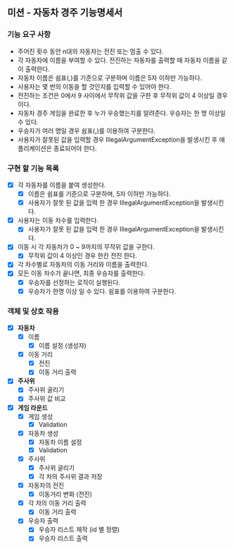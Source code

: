 ## 미션 - 자동차 경주 기능명세서

### 기능 요구 사항
* 주어진 횟수 동안 n대의 자동차는 전진 또는 멈출 수 있다.
* 각 자동차에 이름을 부여할 수 있다. 전진하는 자동차를 출력할 때 자동차 이름을 같이 출력한다.
* 자동차 이름은 쉼표(,)를 기준으로 구분하며 이름은 5자 이하만 가능하다.
* 사용자는 몇 번의 이동을 할 것인지를 입력할 수 있어야 한다.
* 전진하는 조건은 0에서 9 사이에서 무작위 값을 구한 후 무작위 값이 4 이상일 경우이다.
* 자동차 경주 게임을 완료한 후 누가 우승했는지를 알려준다. 우승자는 한 명 이상일 수 있다.
* 우승자가 여러 명일 경우 쉼표(,)를 이용하여 구분한다.
* 사용자가 잘못된 값을 입력할 경우 IllegalArgumentException을 발생시킨 후 애플리케이션은 종료되어야 한다.

### 구현 할 기능 목록
- [x] 각 자동차를 이름을 붙여 생성한다.
  - [x] 이름은 쉼표를 기준으로 구분하며, 5자 이하만 가능하다.
  - [x] 사용자가 잘못 된 값을 입력 한 경우 IllegalArgumentException을 발생시킨다.
- [x] 사용자는 이동 차수를 입력한다.
  - [x] 사용자가 잘못 된 값을 입력 한 경우 IllegalArgumentException을 발생시킨다.
- [x] 이동 시 각 자동차가 0 ~ 9까지의 무작위 값을 구한다.
  - [x] 무작위 값이 4 이상인 경우 한칸 전진 한다.
- [x] 각 차수별로 자동차의 이동 거리와 이름을 출력한다.
- [x] 모든 이동 차수가 끝나면, 최종 우승자를 출력한다.
  - [x] 우승자를 선정하는 로직이 실행된다.
  - [x] 우승자가 한명 이상 일 수 있다. 쉼표를 이용하여 구분한다.

### 객체 및 상호 작용

- [x] **자동차**
  - [x] 이름
    - [x] 이름 설정 (생성자)
  - [x] 이동 거리
    - [x] 전진
    - [x] 이동 거리 출력

- [x] **주사위**
  - [x] 주사위 굴리기
  - [x] 주사위 값 비교

- [x] **게임 라운드**
  - [x] 게임 생성
    - [x] Validation
  - [x] 자동차 생성 
    - [x] 자동차 이름 설정
    - [x] Validation
  - [x] 주사위
    - [x] 주사위 굴리기
    - [x] 각 차의 주사위 결과 저장
  - [x] 자동차의 전진
    - [x] 이동거리 변화 (전진)
  - [x] 각 차의 이동 거리 출력
      - [x] 이동 거리 출력
  - [x] 우승자 출력
    - [x] 우승자 리스트 제작 (id 별 정렬)
    - [x] 우승자 리스트 출력